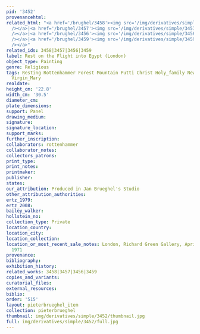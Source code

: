 ```yaml
---
pid: '3452'
provenancehtml:
related_html: "<a href='/brughel/3458'><img src='/img/derivatives/simple/3458/thumbnail.jpg'
  /></a>|<a href='/brughel/3457'><img src='/img/derivatives/simple/3457/thumbnail.jpg'
  /></a>|<a href='/brughel/3456'><img src='/img/derivatives/simple/3456/thumbnail.jpg'
  /></a>|<a href='/brughel/3459'><img src='/img/derivatives/simple/3459/thumbnail.jpg'
  /></a>"
related_ids: 3458|3457|3456|3459
label: Rest on the Flight into Egypt (London)
object_type: Painting
genre: Religious
tags: Resting Rottenhammer Forest Mountain Putti Christ Holy_family New_Testament
  Virgin_Mary
realdate:
height_cm: '22.8'
width_cm: '30.5'
diameter_cm:
plate_dimensions:
support: Panel
drawing_medium:
signature:
signature_location:
support_marks:
further_inscription:
collaborators: rottenhammer
collaborator_notes:
collectors_patrons:
print_type:
print_notes:
printmaker:
publisher:
states:
our_attribution: Produced in Jan Brueghel's Studio
other_attribution_authorities:
ertz_1979:
ertz_2008:
bailey_walker:
hollstein_no:
collection_type: Private
location_country:
location_city:
location_collection:
location_or_most_recent_sale_notes: London, Richard Green Gallery, April 2-May 29,
  1971
provenance:
bibliography:
exhibition_history:
related_works: 3458|3457|3456|3459
copies_and_variants:
curatorial_files:
external_resources:
biblio:
order: '515'
layout: pieterbrueghel_item
collection: pieterbrueghel
thumbnail: img/derivatives/simple/3452/thumbnail.jpg
full: img/derivatives/simple/3452/full.jpg
---
```

